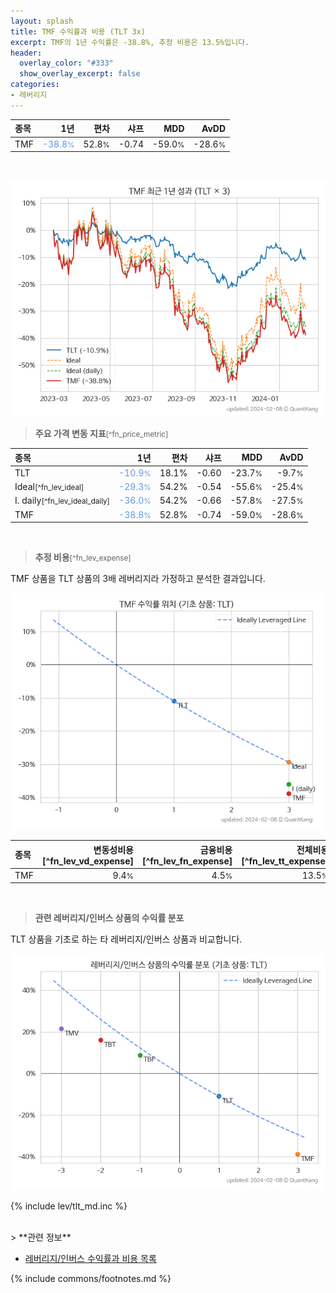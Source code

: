 ```yaml
---
layout: splash
title: TMF 수익률과 비용 (TLT 3x)
excerpt: TMF의 1년 수익률은 -38.8%, 추정 비용은 13.5%입니다.
header:
  overlay_color: "#333"
  show_overlay_excerpt: false
categories:
- 레버리지
---
```


| **종목** | **1년** | **편차** | **샤프** | **MDD** | **AvDD** |
| :------------ | ------: | -----------: | -------: | ------: | -------: |
| TMF | <span style="color: cornflowerblue">-38.8<small>%</small></span> | 52.8<small>%</small> | -0.74 | -59.0<small>%</small> | -28.6<small>%</small> |

<!-- more -->

<br>

![TMF](/lev/images/tmf.png)

> **주요 가격 변동 지표**<small>[^fn_price_metric]</small>


| **종목** | **1년** | **편차** | **샤프** | **MDD** | **AvDD** |
| :------------ | ------: | -----------: | -------: | ------: | -------: |
| TLT | <span style="color: cornflowerblue">-10.9<small>%</small></span> | 18.1% | -0.60 | -23.7<small>%</small> | -9.7<small>%</small> |
| Ideal<small>[^fn_lev_ideal]</small> | <span style="color: cornflowerblue">-29.3<small>%</small></span> | 54.2% | -0.54 | -55.6<small>%</small> | -25.4<small>%</small> |
| I. daily<small>[^fn_lev_ideal_daily]</small> | <span style="color: cornflowerblue">-36.0<small>%</small></span> | 54.2% | -0.66 | -57.8<small>%</small> | -27.5<small>%</small> |
| TMF | <span style="color: cornflowerblue">-38.8<small>%</small></span> | 52.8% | -0.74 | -59.0<small>%</small> | -28.6<small>%</small> |

<br>

> **추정 비용**<small>[^fn_lev_expense]</small><a id="expense"></a>

TMF 상품을 TLT 상품의 3배 레버리지라 가정하고 분석한 결과입니다.

![TMF](/lev/images/tmf_ideal.png)

| **종목** | **변동성비용**[^fn_lev_vd_expense] | **금융비용**[^fn_lev_fn_expense] | **전체비용**[^fn_lev_tt_expense] |
| :------------ | ------: | -----------: | -------: |
| TMF | 9.4<small>%</small> | 4.5<small>%</small> | 13.5<small>%</small> |

<br>

> **관련 레버리지/인버스 상품의 수익률 분포**

TLT 상품을 기초로 하는 타 레버리지/인버스 상품과 비교합니다.

![TLT](/lev/images/tlt_ideal.png)

{% include lev/tlt_md.inc %}

<br>
> **관련 정보**

- [레버리지/인버스 수익률과 비용 목록](/lev/)

{% include commons/footnotes.md %}